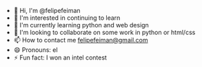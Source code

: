 - 👋 Hi, I'm @felipefeiman
- 👀 I'm interested in continuing to learn
- 🌱 I'm currently learning python and web design
- 💞️ I'm looking to collaborate on some work in python or html/css
- 📫 How to contact me felipefeiman@gmail.com
- 😄 Pronouns: el
- ⚡ Fun fact: I won an intel contest
